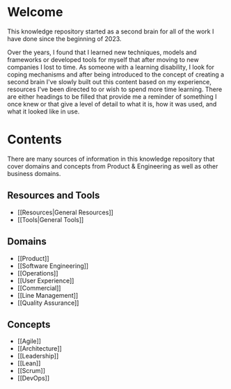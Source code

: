 # Welcome
This knowledge repository started as a second brain for all of the work I have done since the beginning of 2023.

Over the years, I found that I learned new techniques, models and frameworks or developed tools for myself that after moving to new companies I lost to time. As someone with a learning disability, I look for coping mechanisms and after being introduced to the concept of creating a second brain I've slowly built out this content based on my experience, resources I've been directed to or wish to spend more time learning. There are either headings to be filled that provide me a reminder of something I once knew or that give a level of detail to what it is, how it was used, and what it looked like in use.

# Contents
There are many sources of information in this knowledge repository that cover domains and concepts from Product & Engineering as well as other business domains.
## Resources and Tools
- [[Resources|General Resources]]
- [[Tools|General Tools]]
## Domains
- [[Product]]
- [[Software Engineering]]
- [[Operations]]
- [[User Experience]]
- [[Commercial]]
- [[Line Management]]
- [[Quality Assurance]]
## Concepts
- [[Agile]]
- [[Architecture]]
- [[Leadership]]
- [[Lean]]
- [[Scrum]]
- [[DevOps]]